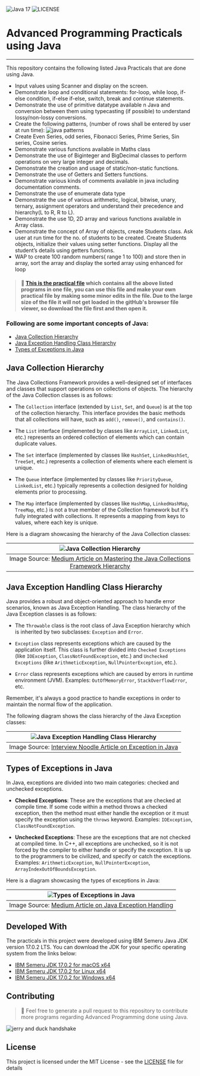 ![Java 17](https://img.shields.io/badge/Java-17.0.2_LTS-blue)
![LICENSE](https://img.shields.io/badge/License-MIT-green)
# Advanced Programming Practicals using Java
***
This repository contains the following listed Java Practicals that are done using Java.

- Input values using Scanner and display on the screen.
- Demonstrate loop and conditional statements: for-loop, while loop, if-else condition, if-else if-else, switch, break and continue statements. 
- Demonstrate the use of primitive datatype available n Java and conversion between them using typecasting (if possible) to understand lossy/non-lossy conversions.
- Create the following patterns, (number of rows shall be entered by user at run time):
  ![java patterns](ProjectImages/img.png)
- Create Even Series, odd series, Fibonacci Series, Prime Series, Sin series, Cosine series. 
- Demonstrate various functions available in Maths class 
- Demonstrate the use of Biginteger and BigDecimal classes to perform operations on very large integer and decimals. 
- Demonstrate the creation and usage of static/non-static functions. 
- Demonstrate the use of Getters and Setters functions. 
- Demonstrate various kinds of comments available in java including documentation comments. 
- Demonstrate the use of enumerate data type 
- Demonstrate the use of various arithmetic, logical, bitwise, unary, ternary, assignment operators and understand their precedence and hierarchy(L to R, R to L). 
- Demonstrate the use 1D, 2D array and various functions available in Array class. 
- Demonstrate the concept of Array of objects, create Students class. Ask user at run time for the no. of students to be created. Create Students objects, initialize their values using setter functions. Display all the student’s details using getters functions. 
- WAP to create 100 random numbers( range 1 to 100) and store then in array, sort the array and display the sorted array using enhanced for loop

> #### :page_facing_up: [This is the practical file](Practical%20File/Advanced%20Programming%20Lab%20Programs%20By%20Tavneet%20singh.docx) which contains all the above listed programs in one file, you can use this file and make your own practical file by making some minor edits in the file. Due to the large size of the file it will not get loaded in the gitHub's browser file viewer, so download the file first and then open it.

### Following are some important concepts of Java:
- [Java Collection Hierarchy](#java-collection-hierarchy)
- [Java Exception Handling Class Hierarchy](#java-exception-handling-class-hierarchy)
- [Types of Exceptions in Java](#types-of-exceptions-in-java)

## Java Collection Hierarchy

The Java Collections Framework provides a well-designed set of interfaces and classes that support operations on collections of objects. The hierarchy of the Java Collection classes is as follows:

- The `Collection` interface (extended by `List`, `Set`, and `Queue`) is at the top of the collection hierarchy. This interface provides the basic methods that all collections will have, such as `add()`, `remove()`, and `contains()`.

- The `List` interface (implemented by classes like `ArrayList`, `LinkedList`, etc.) represents an ordered collection of elements which can contain duplicate values.

- The `Set` interface (implemented by classes like `HashSet`, `LinkedHashSet`, `TreeSet`, etc.) represents a collection of elements where each element is unique.

- The `Queue` interface (implemented by classes like `PriorityQueue`, `LinkedList`, etc.) typically represents a collection designed for holding elements prior to processing.

- The `Map` interface (implemented by classes like `HashMap`, `LinkedHashMap`, `TreeMap`, etc.) is not a true member of the Collection framework but it's fully integrated with collections. It represents a mapping from keys to values, where each key is unique.

Here is a diagram showcasing the hierarchy of the Java Collection classes:

|                                                                      ![Java Collection Hierarchy](ProjectImages/java-collection-hierarchy.png)                                                                       |
|:--------------------------------------------------------------------------------------------------------------------------------------------------------------------------------------------------------------------:|
| Image Source: [Medium Article on Mastering the Java Collections Framework Hierarchy](https://medium.com/@mbanaee61/mastering-the-java-collections-framework-hierarchy-with-java-code-and-junit-testing-ab2eb87746ed) |

## Java Exception Handling Class Hierarchy

Java provides a robust and object-oriented approach to handle error scenarios, known as Java Exception Handling. The class hierarchy of the Java Exception classes is as follows:

- The `Throwable` class is the root class of Java Exception hierarchy which is inherited by two subclasses: `Exception` and `Error`.

- `Exception` class represents exceptions which are caused by the application itself. This class is further divided into `Checked Exceptions` (like `IOException`, `ClassNotFoundException`, etc.) and `Unchecked Exceptions` (like `ArithmeticException`, `NullPointerException`, etc.).

- `Error` class represents exceptions which are caused by errors in runtime environment (JVM). Examples: `OutOfMemoryError`, `StackOverflowError`, etc.

Remember, it's always a good practice to handle exceptions in order to maintain the normal flow of the application.

The following diagram shows the class hierarchy of the Java Exception classes:

|       ![Java Exception Handling Class Hierarchy](ProjectImages/java-exception-handling-class-hierarchy-diagram.png)       |
|:-------------------------------------------------------------------------------------------------------------------------:|
| Image Source: [Interview Noodle Article on Exception in Java](https://interviewnoodle.com/exception-in-java-89a0b41e0c45) |

## Types of Exceptions in Java

In Java, exceptions are divided into two main categories: checked and unchecked exceptions.

- **Checked Exceptions**: These are the exceptions that are checked at compile time. If some code within a method throws a checked exception, then the method must either handle the exception or it must specify the exception using the `throws` keyword. Examples: `IOException`, `ClassNotFoundException`.

- **Unchecked Exceptions**: These are the exceptions that are not checked at compiled time. In C++, all exceptions are unchecked, so it is not forced by the compiler to either handle or specify the exception. It is up to the programmers to be civilized, and specify or catch the exceptions. Examples: `ArithmeticException`, `NullPointerException`, `ArrayIndexOutOfBoundsException`.

Here is a diagram showcasing the types of exceptions in Java:

|                           ![Types of Exceptions in Java](ProjectImages/types-of-exception-in-java.png)                           |
|:--------------------------------------------------------------------------------------------------------------------------------:|
| Image Source: [Medium Article on Java Exception Handling](https://medium.com/@bhavyasri9177/java-exception-handling-3b751904f41) |

## Developed With

The practicals in this project were developed using IBM Semeru Java JDK version 17.0.2 LTS. You can download the JDK for your specific operating system from the links below:

- [IBM Semeru JDK 17.0.2 for macOS x64](https://github.com/ibmruntimes/semeru17-binaries/releases/download/jdk-17.0.2%2B8_openj9-0.30.0/ibm-semeru-open-jdk_x64_mac_17.0.2_8_openj9-0.30.0.tar.gz)
- [IBM Semeru JDK 17.0.2 for Linux x64](https://github.com/ibmruntimes/semeru17-binaries/releases/download/jdk-17.0.2%2B8_openj9-0.30.0/ibm-semeru-open-jdk_x64_linux_17.0.2_8_openj9-0.30.0.tar.gz)
- [IBM Semeru JDK 17.0.2 for Windows x64](https://github.com/ibmruntimes/semeru17-binaries/releases/download/jdk-17.0.2%2B8_openj9-0.30.0/ibm-semeru-open-jdk_x64_windows_17.0.2_8_openj9-0.30.0.zip)

## Contributing
>  :handshake: Feel free to generate a pull request to this repository to contribute more programs regarding Advanced Programming done using Java.

![jerry and duck handshake](https://tenor.com/en-GB/view/tom-and-jerry-jerry-the-mouse-jerry-shake-hands-handshake-gif-17827738.gif)

## License
This project is licensed under the MIT License - see the [LICENSE](LICENSE) file for details
 